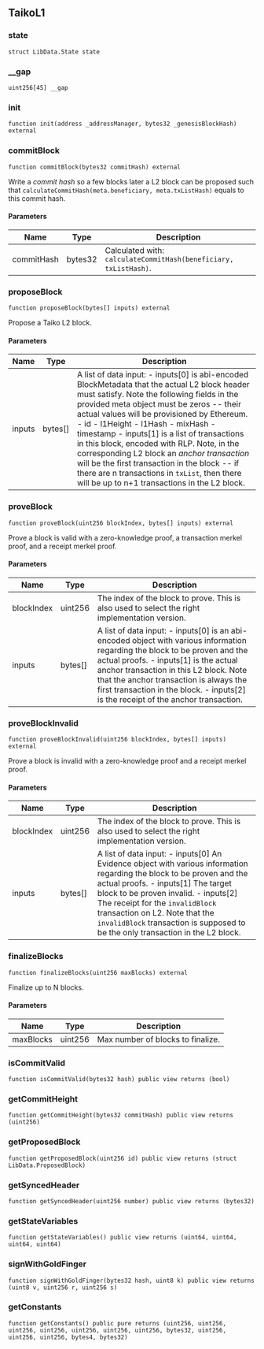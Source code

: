 ## TaikoL1

### state

```solidity
struct LibData.State state
```

### __gap

```solidity
uint256[45] __gap
```

### init

```solidity
function init(address _addressManager, bytes32 _genesisBlockHash) external
```

### commitBlock

```solidity
function commitBlock(bytes32 commitHash) external
```

Write a _commit hash_ so a few blocks later a L2 block can be proposed
such that `calculateCommitHash(meta.beneficiary, meta.txListHash)` equals
to this commit hash.

#### Parameters

| Name | Type | Description |
| ---- | ---- | ----------- |
| commitHash | bytes32 | Calculated with:                  `calculateCommitHash(beneficiary, txListHash)`. |

### proposeBlock

```solidity
function proposeBlock(bytes[] inputs) external
```

Propose a Taiko L2 block.

#### Parameters

| Name | Type | Description |
| ---- | ---- | ----------- |
| inputs | bytes[] | A list of data input:        - inputs[0] is abi-encoded BlockMetadata that the actual L2 block          header must satisfy.          Note the following fields in the provided meta object must          be zeros -- their actual values will be provisioned by Ethereum.            - id            - l1Height            - l1Hash            - mixHash            - timestamp        - inputs[1] is a list of transactions in this block, encoded with          RLP. Note, in the corresponding L2 block an _anchor transaction_          will be the first transaction in the block -- if there are          n transactions in `txList`, then there will be up to n+1          transactions in the L2 block. |

### proveBlock

```solidity
function proveBlock(uint256 blockIndex, bytes[] inputs) external
```

Prove a block is valid with a zero-knowledge proof, a transaction
merkel proof, and a receipt merkel proof.

#### Parameters

| Name | Type | Description |
| ---- | ---- | ----------- |
| blockIndex | uint256 | The index of the block to prove. This is also used        to select the right implementation version. |
| inputs | bytes[] | A list of data input:        - inputs[0] is an abi-encoded object with various information          regarding  the block to be proven and the actual proofs.        - inputs[1] is the actual anchor transaction in this L2 block.          Note that the anchor transaction is always the first transaction          in the block.        - inputs[2] is the receipt of the anchor transaction. |

### proveBlockInvalid

```solidity
function proveBlockInvalid(uint256 blockIndex, bytes[] inputs) external
```

Prove a block is invalid with a zero-knowledge proof and a receipt
merkel proof.

#### Parameters

| Name | Type | Description |
| ---- | ---- | ----------- |
| blockIndex | uint256 | The index of the block to prove. This is also used to        select the right implementation version. |
| inputs | bytes[] | A list of data input:        - inputs[0] An Evidence object with various information regarding          the block to be proven and the actual proofs.        - inputs[1] The target block to be proven invalid.        - inputs[2] The receipt for the `invalidBlock` transaction          on L2. Note that the `invalidBlock` transaction is supposed to          be the only transaction in the L2 block. |

### finalizeBlocks

```solidity
function finalizeBlocks(uint256 maxBlocks) external
```

Finalize up to N blocks.

#### Parameters

| Name | Type | Description |
| ---- | ---- | ----------- |
| maxBlocks | uint256 | Max number of blocks to finalize. |

### isCommitValid

```solidity
function isCommitValid(bytes32 hash) public view returns (bool)
```

### getCommitHeight

```solidity
function getCommitHeight(bytes32 commitHash) public view returns (uint256)
```

### getProposedBlock

```solidity
function getProposedBlock(uint256 id) public view returns (struct LibData.ProposedBlock)
```

### getSyncedHeader

```solidity
function getSyncedHeader(uint256 number) public view returns (bytes32)
```

### getStateVariables

```solidity
function getStateVariables() public view returns (uint64, uint64, uint64, uint64)
```

### signWithGoldFinger

```solidity
function signWithGoldFinger(bytes32 hash, uint8 k) public view returns (uint8 v, uint256 r, uint256 s)
```

### getConstants

```solidity
function getConstants() public pure returns (uint256, uint256, uint256, uint256, uint256, uint256, uint256, bytes32, uint256, uint256, uint256, bytes4, bytes32)
```

